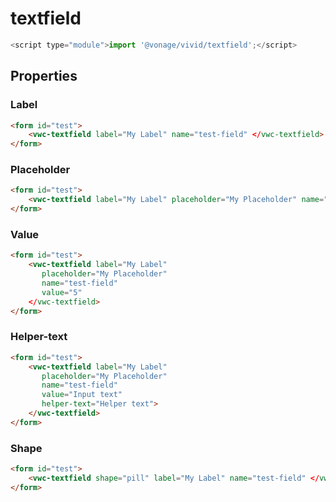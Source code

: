 # textfield

```js
<script type="module">import '@vonage/vivid/textfield';</script>
```

## Properties
### Label
```html preview
<form id="test">
    <vwc-textfield label="My Label" name="test-field" </vwc-textfield>
</form>
```

### Placeholder
```html preview
<form id="test">
    <vwc-textfield label="My Label" placeholder="My Placeholder" name="test-field" </vwc-textfield>
</form>
```

### Value
```html preview
<form id="test">
    <vwc-textfield label="My Label" 
       placeholder="My Placeholder" 
       name="test-field" 
       value="5"
    </vwc-textfield>
</form>
```

### Helper-text
```html preview
<form id="test">
    <vwc-textfield label="My Label" 
       placeholder="My Placeholder" 
       name="test-field" 
       value="Input text"
       helper-text="Helper text">
    </vwc-textfield>
</form>
```

### Shape
```html preview
<form id="test">
    <vwc-textfield shape="pill" label="My Label" name="test-field" </vwc-textfield>
</form>
```
